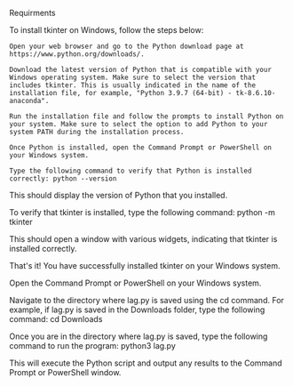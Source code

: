 Requirments

To install tkinter on Windows, follow the steps below:

    Open your web browser and go to the Python download page at https://www.python.org/downloads/.

    Download the latest version of Python that is compatible with your Windows operating system. Make sure to select the version that includes tkinter. This is usually indicated in the name of the installation file, for example, "Python 3.9.7 (64-bit) - tk-8.6.10-anaconda".

    Run the installation file and follow the prompts to install Python on your system. Make sure to select the option to add Python to your system PATH during the installation process.

    Once Python is installed, open the Command Prompt or PowerShell on your Windows system.

    Type the following command to verify that Python is installed correctly: python --version

This should display the version of Python that you installed.

To verify that tkinter is installed, type the following command: python -m tkinter

This should open a window with various widgets, indicating that tkinter is installed correctly.

That's it! You have successfully installed tkinter on your Windows system.

Open the Command Prompt or PowerShell on your Windows system.

Navigate to the directory where lag.py is saved using the cd command. For example, if lag.py is saved in the Downloads folder, type the following command: cd Downloads

Once you are in the directory where lag.py is saved, type the following command to run the program: python3 lag.py

This will execute the Python script and output any results to the Command Prompt or PowerShell window.
